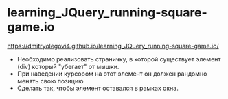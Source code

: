 # learning_JQuery_running-square-game.io
https://dmitryolegovi4.github.io/learning_JQuery_running-square-game.io/ 

+ Необходимо реализовать страничку, в которой существует элемент (div) который "убегает" от мышки.
+ При наведении курсором на этот элемент он должен рандомно менять свою позицию
+ Сделать так, чтобы элемент оставался в рамках окна.
